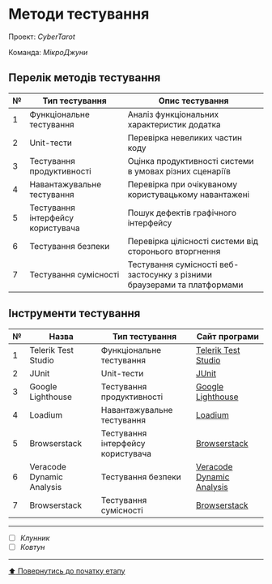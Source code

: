 # Методи тестування

Проект: *CyberTarot*

Команда: *МікроДжуни*

## Перелік методів тестування 

№ | Тип тестування | Опис тестування 
--|---------------------|----------
1 | Функціональне тестування | Аналіз функціональних характеристик додатка 
2 | Unit-тести | Перевірка невеликих частин коду
3 | Тестування продуктивності  | Оцінка продуктивності системи в умовах різних сценаріїв
4 |Навантажувальне тестування | Перевірка при очікуваному користувацькому навантажені
5 | Тестування інтерфейсу користувача | Пошук дефектів графічного інтерфейсу 
6 | Тестування безпеки  |Перевірка цілісності системи від сторонього вторгнення 
7 | Тестування сумісності | Тестування сумісності веб-застосунку з різними браузерами та платформами


## Інструменти тестування

№ | Назва | Тип тестування | Сайт програми |
--|---------------------|----------|-----------|
1 | Telerik Test Studio | Функціональне тестування | [Telerik Test Studio](https://www.telerik.com/teststudio) |
2 | JUnit | Unit-тести | [JUnit](https://junit.org/junit5/) |
3 | Google Lighthouse | Тестування продуктивності | [Google Lighthouse](https://developer.chrome.com/docs/lighthouse) |
4 | Loadium | Навантажувальне тестування | [Loadium](https://loadium.com/) |
5 | Browserstack | Тестування інтерфейсу користувача | [Browserstack](https://www.browserstack.com/) |
6 | Veracode Dynamic Analysis | Тестування безпеки | [Veracode Dynamic Analysis](https://www.veracode.com/products/dynamic-analysis-dast) |
7 | Browserstack | Тестування сумісності | [Browserstack](https://www.browserstack.com/) |

---

- [ ] *Клунник*
- [ ] *Ковтун*

---
[:arrow_up: Повернутись до початку етапу](/docs/2.Planning/README.md)
